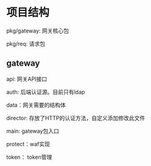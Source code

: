 # 项目结构

pkg/gateway: 网关核心包

pkg/req: 请求包

## gateway

api: 网关API接口

auth: 后端认证源。目前只有ldap

data：网关需要的结构体

director: 存放了HTTP的认证方法，自定义添加修改此文件

main: gateway包入口

protect：waf实现

token： token管理
